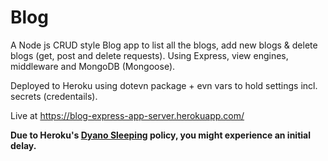 # Blog
A Node js CRUD style Blog app to list all the blogs, add new blogs & delete blogs (get, post and delete requests). Using Express, view engines, middleware and MongoDB (Mongoose).

Deployed to Heroku using dotevn package + evn vars to hold settings incl. secrets (credentails).

Live at https://blog-express-app-server.herokuapp.com/

__Due to Heroku's [Dyano Sleeping](https://devcenter.heroku.com/articles/free-dyno-hours#dyno-sleeping) policy, you might experience an initial delay.__
